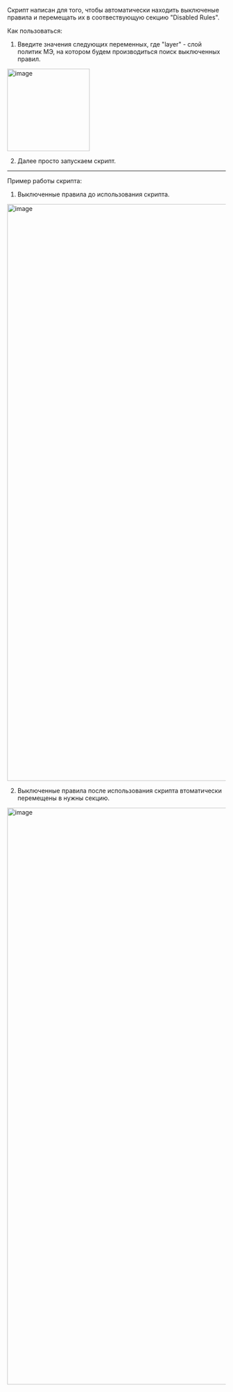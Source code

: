 Скрипт написан для того, чтобы автоматически находить выключеные правила и перемещать их в соотвествующую секцию "Disabled Rules".

Как пользоваться:
1) Введите значения следующих переменных, где "layer" - слой политик МЭ, на котором будем производиться поиск выключенных правил.
<img width="190" alt="image" src="https://github.com/user-attachments/assets/04a652c2-d8f0-4e63-b4fe-126d335fa5b8">

2) Далее просто запускаем скрипт.

------------------------------------------------

Пример работы скрипта:
1) Выключенные правила до использования скрипта.
<img width="1330" alt="image" src="https://github.com/user-attachments/assets/98e66bab-9d7a-4536-8fc4-e4e2a7bbb647">

2) Выключенные правила после использования скрипта втоматически перемещены в нужны секцию.
<img width="1330" alt="image" src="https://github.com/user-attachments/assets/0a65a887-9033-4707-81fa-b96cb6ef6eed">
